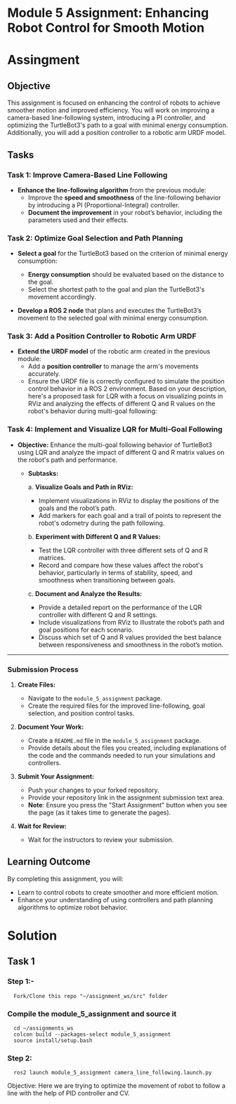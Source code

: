 # Module 5 Assignment: Enhancing Robot Control for Smooth Motion
# Assingment
## Objective

This assignment is focused on enhancing the control of robots to achieve smoother motion and improved efficiency. You will work on improving a camera-based line-following system, introducing a PI controller, and optimizing the TurtleBot3's path to a goal with minimal energy consumption. Additionally, you will add a position controller to a robotic arm URDF model.

## Tasks

### Task 1: Improve Camera-Based Line Following

- **Enhance the line-following algorithm** from the previous module:
  - Improve the **speed and smoothness** of the line-following behavior by introducing a PI (Proportional-Integral) controller.
  - **Document the improvement** in your robot’s behavior, including the parameters used and their effects.

### Task 2: Optimize Goal Selection and Path Planning

- **Select a goal** for the TurtleBot3 based on the criterion of minimal energy consumption:
  - **Energy consumption** should be evaluated based on the distance to the goal.
  - Select the shortest path to the goal and plan the TurtleBot3's movement accordingly.

- **Develop a ROS 2 node** that plans and executes the TurtleBot3’s movement to the selected goal with minimal energy consumption.

### Task 3: Add a Position Controller to Robotic Arm URDF

- **Extend the URDF model** of the robotic arm created in the previous module:
  - Add a **position controller** to manage the arm's movements accurately.
  - Ensure the URDF file is correctly configured to simulate the position control behavior in a ROS 2 environment.
Based on your description, here's a proposed task for LQR with a focus on visualizing points in RViz and analyzing the effects of different Q and R values on the robot's behavior during multi-goal following:

### Task 4: Implement and Visualize LQR for Multi-Goal Following

- **Objective:** Enhance the multi-goal following behavior of TurtleBot3 using LQR and analyze the impact of different Q and R matrix values on the robot's path and performance.

  - **Subtasks:**

    a. **Visualize Goals and Path in RViz:**
       - Implement visualizations in RViz to display the positions of the goals and the robot’s path.
       - Add markers for each goal and a trail of points to represent the robot's odometry during the path following.

    b. **Experiment with Different Q and R Values:**
       - Test the LQR controller with three different sets of Q and R matrices.
       - Record and compare how these values affect the robot's behavior, particularly in terms of stability, speed, and smoothness when transitioning between goals.

    c. **Document and Analyze the Results:**
       - Provide a detailed report on the performance of the LQR controller with different Q and R settings.
       - Include visualizations from RViz to illustrate the robot’s path and goal positions for each scenario.
       - Discuss which set of Q and R values provided the best balance between responsiveness and smoothness in the robot’s motion.

---
### Submission Process

1. **Create Files:**
   - Navigate to the `module_5_assignment` package.
   - Create the required files for the improved line-following, goal selection, and position control tasks.

2. **Document Your Work:**
   - Create a `README.md` file in the `module_5_assignment` package.
   - Provide details about the files you created, including explanations of the code and the commands needed to run your simulations and controllers.

3. **Submit Your Assignment:**
   - Push your changes to your forked repository.
   - Provide your repository link in the assignment submission text area.
   - **Note**: Ensure you press the "Start Assignment" button when you see the page (as it takes time to generate the pages).

4. **Wait for Review:**
   - Wait for the instructors to review your submission.

## Learning Outcome

By completing this assignment, you will:
- Learn to control robots to create smoother and more efficient motion.
- Enhance your understanding of using controllers and path planning algorithms to optimize robot behavior.






# Solution

   ## Task 1
   ### Step 1:- 
      Fork/Clone this repo "~/assignment_ws/src" folder

   ### Compile the module_5_assignment and source it

      cd ~/assignments_ws
      colcon build --packages-select module_5_assignment
      source install/setup.bash
   
   ### Step 2: 
 
      ros2 launch module_5_assignment camera_line_following.launch.py

   Objective:
      Here we are trying to optimize the movement of robot to follow a line with the help of PID controller and CV.